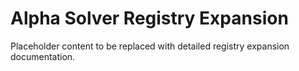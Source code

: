 # Alpha Solver Registry Expansion

Placeholder content to be replaced with detailed registry expansion documentation.

